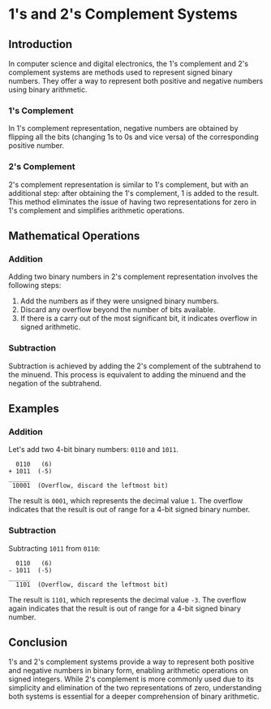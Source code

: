 # 1's and 2's Complement Systems

## Introduction

In computer science and digital electronics, the 1's complement and 2's complement systems are methods used to represent signed binary numbers. They offer a way to represent both positive and negative numbers using binary arithmetic.

### 1's Complement

In 1's complement representation, negative numbers are obtained by flipping all the bits (changing 1s to 0s and vice versa) of the corresponding positive number.

### 2's Complement

2's complement representation is similar to 1's complement, but with an additional step: after obtaining the 1's complement, 1 is added to the result. This method eliminates the issue of having two representations for zero in 1's complement and simplifies arithmetic operations.

## Mathematical Operations

### Addition

Adding two binary numbers in 2's complement representation involves the following steps:

1. Add the numbers as if they were unsigned binary numbers.
2. Discard any overflow beyond the number of bits available.
3. If there is a carry out of the most significant bit, it indicates overflow in signed arithmetic.

### Subtraction

Subtraction is achieved by adding the 2's complement of the subtrahend to the minuend. This process is equivalent to adding the minuend and the negation of the subtrahend.

## Examples

### Addition

Let's add two 4-bit binary numbers: `0110` and `1011`.

```
  0110   (6)
+ 1011  (-5)
______
 10001  (Overflow, discard the leftmost bit)
```

The result is `0001`, which represents the decimal value `1`. The overflow indicates that the result is out of range for a 4-bit signed binary number.

### Subtraction

Subtracting `1011` from `0110`:

```
  0110   (6)
- 1011  (-5)
______
  1101  (Overflow, discard the leftmost bit)
```

The result is `1101`, which represents the decimal value `-3`. The overflow again indicates that the result is out of range for a 4-bit signed binary number.

## Conclusion

1's and 2's complement systems provide a way to represent both positive and negative numbers in binary form, enabling arithmetic operations on signed integers. While 2's complement is more commonly used due to its simplicity and elimination of the two representations of zero, understanding both systems is essential for a deeper comprehension of binary arithmetic.
